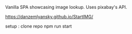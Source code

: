 Vanilla SPA showcasing image lookup. 
Uses pixabay's API.

https://danzemlyansky.github.io/StartIMG/


setup : 
clone repo
npm run start
